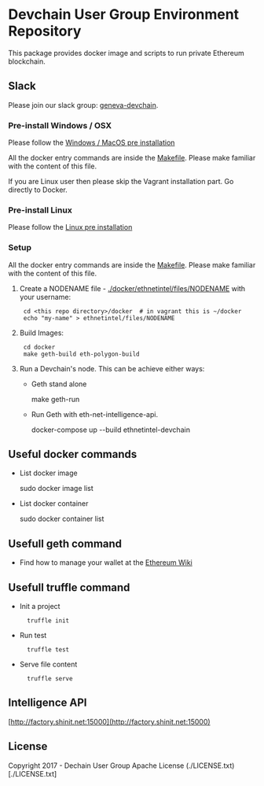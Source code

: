 
# Devchain User Group Environment Repository

This package provides docker image and scripts to run private Ethereum blockchain.

## Slack

Please join our slack group: [geneva-devchain](https://geneva-devchain.slack.com).

### Pre-install Windows / OSX

Please follow the [Windows / MacOS pre installation](WindowsMacOS_install.md)

All the docker entry commands are inside the [Makefile](https://github.com/DevchainUserGroup/environment/docker/Makefile). Please make familiar with the content of this file.

If you are Linux user then please skip the Vagrant installation part. Go directly to Docker.


### Pre-install Linux

Please follow the [Linux pre installation](Linux_install.md)

### Setup

All the docker entry commands are inside the [Makefile](https://github.com/DevchainUserGroup/environment/docker/Makefile). Please make familiar with the content of this file.

1. Create a NODENAME file - [./docker/ethnetintel/files/NODENAME](./docker/ethnetintel/files/NODENAME) with your username:

		cd <this repo directory>/docker  # in vagrant this is ~/docker
		echo "my-name" > ethnetintel/files/NODENAME

1. Build Images:

		cd docker
		make geth-build eth-polygon-build

1. Run a Devchain's node.
   This can be achieve either ways:
   + Geth stand alone

		make geth-run

   + Run Geth with eth-net-intelligence-api.

		docker-compose up --build ethnetintel-devchain


## Useful docker commands

+ List docker image

	sudo docker image list

+ List docker container

	sudo docker container list



## Usefull geth command

+ Find how to manage your wallet at the [Ethereum Wiki](https://github.com/ethereum/go-ethereum/wiki/Managing-your-accounts)


## Usefull truffle command

+ Init a project

		truffle init

+ Run test

		truffle test

+ Serve file content

		truffle serve


## Intelligence API

[http://factory.shinit.net:15000](http://factory.shinit.net:15000)


## License

Copyright 2017 - Dechain User Group
Apache License (./LICENSE.txt)[./LICENSE.txt]
